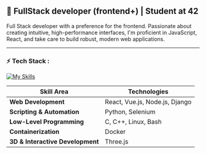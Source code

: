 ## 🚀 FullStack developer (frontend+) | Student at **42**
Full Stack developer with a preference for the frontend. Passionate about creating intuitive, high-performance interfaces, I'm proficient in JavaScript, React, and take care to build robust, modern web applications.

---------------------------------------------------------

### ⚡️ Tech Stack :

[![My Skills](https://skillicons.dev/icons?i=docker,react,vuejs,threejs,nodejs,django,c,cpp,python,selenium)](https://skillicons.dev)


| **Skill Area**                   | **Technologies**                                             |
|----------------------------------|--------------------------------------------------------------|
| **Web Development**              | React, Vue.js, Node.js, Django                                       |
| **Scripting & Automation**       | Python, Selenium                                             |
| **Low-Level Programming**        | C, C++, Linux, Bash                                          |
| **Containerization**             | Docker                                                       |
| **3D & Interactive Development** | Three.js                                                     |
